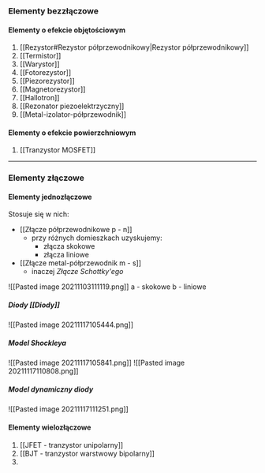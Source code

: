 ### Elementy bezzłączowe
#### Elementy o efekcie objętościowym
1. [[Rezystor#Rezystor półprzewodnikowy|Rezystor półprzewodnikowy]]
2. [[Termistor]]
3. [[Warystor]]
4. [[Fotorezystor]]
5. [[Piezorezystor]]
6. [[Magnetorezystor]]
7. [[Hallotron]]
8. [[Rezonator piezoelektrzyczny]]
9. [[Metal-izolator-półprzewodnik]]

#### Elementy o efekcie powierzchniowym
1. [[Tranzystor MOSFET]]

---

### Elementy złączowe
#### Elementy jednozłączowe
Stosuje się w nich:
- [[Złącze półprzewodnikowe p - n]]
	- przy różnych domieszkach uzyskujemy:
		- złącza skokowe
		- złącza liniowe
- [[Złącze metal-półprzewodnik m - s]]
	- inaczej *Złącze Schottky'ego*

![[Pasted image 20211103111119.png]]
a - skokowe
b - liniowe

##### Diody [[Diody]]
![[Pasted image 20211117105444.png]]

##### Model Shockleya
![[Pasted image 20211117105841.png]]
![[Pasted image 20211117110808.png]]

##### Model dynamiczny diody
![[Pasted image 20211117111251.png]]

#### Elementy wielozłączowe
1. [[JFET - tranzystor unipolarny]]
2. [[BJT - tranzystor warstwowy bipolarny]]
3. 